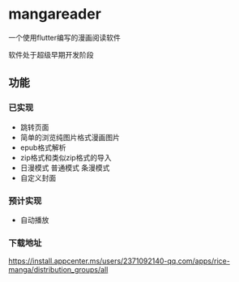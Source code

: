 # mangareader

一个使用flutter编写的漫画阅读软件

软件处于超级早期开发阶段

## 功能

### 已实现

- 跳转页面
- 简单的浏览纯图片格式漫画图片
- epub格式解析
- zip格式和类似zip格式的导入
- 日漫模式 普通模式 条漫模式
- 自定义封面

### 预计实现

- 自动播放

### 下载地址

https://install.appcenter.ms/users/2371092140-qq.com/apps/rice-manga/distribution_groups/all

